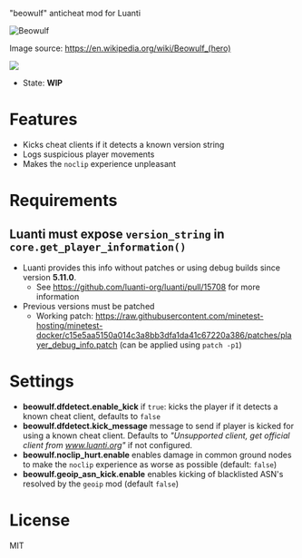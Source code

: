 
"beowulf" anticheat mod for Luanti

![Beowulf](Beowulf_and_the_dragon.jpg)

Image source: https://en.wikipedia.org/wiki/Beowulf_(hero)

![](https://github.com/mt-mods/beowulf/workflows/luacheck/badge.svg)

* State: **WIP**

# Features

* Kicks cheat clients if it detects a known version string
* Logs suspicious player movements
* Makes the `noclip` experience unpleasant

# Requirements

## Luanti must expose `version_string` in `core.get_player_information()`
   * Luanti provides this info without patches or using debug builds since version **5.11.0**.
      * See https://github.com/luanti-org/luanti/pull/15708 for more information
   * Previous versions must be patched
      * Working patch: https://raw.githubusercontent.com/minetest-hosting/minetest-docker/c15e5aa5150a014c3a8bb3dfa1da41c67220a386/patches/player_debug_info.patch (can be applied using `patch -p1`)

# Settings

* **beowulf.dfdetect.enable_kick** if `true`: kicks the player if it detects a known cheat client, defaults to `false`
* **beowulf.dfdetect.kick_message** message to send if player is kicked for using a known cheat client.
   Defaults to _"Unsupported client, get official client from www.luanti.org"_ if not configured.
* **beowulf.noclip_hurt.enable** enables damage in common ground nodes to make the `noclip` experience as worse as possible (default: `false`)
* **beowulf.geoip_asn_kick.enable** enables kicking of blacklisted ASN's resolved by the `geoip` mod (default `false`)

# License

MIT
